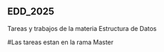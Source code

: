 ## EDD_2025
Tareas y trabajos de la materia Estructura de Datos

#Las tareas estan en la rama Master 
